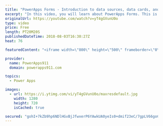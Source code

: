 ```yaml
---
title: "PowerApps Forms - Introduction to data sources, data cards, and layout"
excerpt: "In this video, you will learn about PowerApps Forms. This is the first of a multi-part series meant to help you learn all about this critical piece of PowerApps.   Topics covered in this video include: * Adding a data source * design controls for a form * data cards * connecting to a gallery  If you"
originalUrl: https://youtube.com/watch?v=yT4gGVunU0o
type: video
price: Free
length: PT20M20S
publishedDateTime: 2018-08-03T16:30:27Z
heat: 76

featuredContent: "<iframe width=\"800\" height=\"500\" frameborder=\"0\" src=\"https://www.youtube.com/embed/yT4gGVunU0o\" allow=\"accelerometer; autoplay; encrypted-media; gyroscope; picture-in-picture\" allowfullscreen></iframe>"

provider:
  name: PowerApps911
  domain: powerapps911.com

topics:
  - Power Apps

images:
  - url: https://i.ytimg.com/vi/yT4gGVunU0o/maxresdefault.jpg
    width: 1280
    height: 720
    isCached: true

secured: "gohI+7kZb9hp6NDlHGvBjJfwxerP6YAwkUA0yeIs0+dmif23eC/7gpLV66goCwS6/2f4bojw+jVNAvFnJPo+TsP42Yn2WHqBcnRL2JdnN0Fm/nBQfpFJsqlWsuBWaP0Jhh2u01FKDvR1fxi2ZZifzcAOA38OFnK5ERVZCND6WM5eAP80NaYsZEErcTL93kPYj6qpyNpKPzVgkpcYeiLCw9fUoLksgeg6xr7ZmLr8ZWNQ6OmjVPB7puj7oB9I3zlxhRWTEMt2xrWusT6qeGOIaH/QhS5cpxIpLuaqoGKMLCIA4BzxTCnDDYgmmCGHaRWyPp5dkgLUX0Af81BI/gjr+nOWXIXS1rJZElm3vy/vUvtZmRdSm7WgcAVZQGEySnkdu1JJNCR8OaHjNwvvBLLQs4wjB82YxYIenrWufc4EEMuDB8zWmyu/IVtbh/cYm1Z2;sx/SxWFqNIvGauPSgwZaMQ=="
---
```


